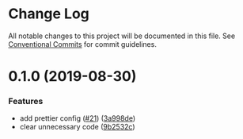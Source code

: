 # Change Log

All notable changes to this project will be documented in this file.
See [Conventional Commits](https://conventionalcommits.org) for commit guidelines.

# 0.1.0 (2019-08-30)


### Features

* add prettier config ([#21](https://github.com/mjolnirjs/mjolnir/issues/21)) ([3a998de](https://github.com/mjolnirjs/mjolnir/commit/3a998de))
* clear unnecessary code ([9b2532c](https://github.com/mjolnirjs/mjolnir/commit/9b2532c))
